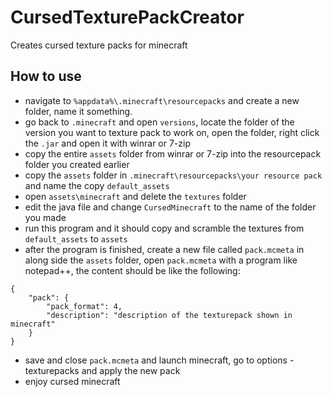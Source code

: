 # CursedTexturePackCreator
Creates cursed texture packs for minecraft
## How to use
- navigate to ``%appdata%\.minecraft\resourcepacks`` and create a new folder, name it something.
- go back to ``.minecraft`` and open ``versions``, locate the folder of the version you want to texture pack to work on, open the folder, right click the ``.jar`` and open it with winrar or 7-zip
- copy the entire ``assets`` folder from winrar or 7-zip into the resourcepack folder you created earlier
- copy the ``assets`` folder in ``.minecraft\resourcepacks\your resource pack`` and name the copy ``default_assets``
- open ``assets\minecraft`` and delete the ``textures`` folder
- edit the java file and change ``CursedMinecraft`` to the name of the folder you made
- run this program and it should copy and scramble the textures from ``default_assets`` to ``assets``
- after the program is finished, create a new file called ``pack.mcmeta`` in along side the ``assets`` folder, open ``pack.mcmeta`` with a program like notepad++, the content should be like the following:
```
{
    "pack": {
        "pack_format": 4,
        "description": "description of the texturepack shown in minecraft"
    }
}
```
- save and close ``pack.mcmeta`` and launch minecraft, go to options - texturepacks and apply the new pack
- enjoy cursed minecraft
